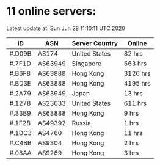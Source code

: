# 11 online servers:

Latest update at: Sun Jun 28 11:10:11 UTC 2020

| ID | ASN | Server Country | Online |
| -- | --- | -------------- | ------ |
| #.D09B | AS174 | United States | 82 hrs |
| #.7F1D | AS63949 | Singapore | 563 hrs |
| #.B6F8 | AS63888 | Hong Kong | 3126 hrs |
| #.BD3E | AS63888 | Hong Kong | 4195 hrs |
| #.2A79 | AS63949 | Japan | 13 hrs |
| #.1278 | AS23033 | United States | 611 hrs |
| #.33B9 | AS63888 | Hong Kong | 9 hrs |
| #.1F2B | AS49392 | Russia | 1 hrs |
| #.1DC3 | AS4760 | Hong Kong | 11 hrs |
| #.C4BB | AS9304 | Hong Kong | 2 hrs |
| #.08AA | AS9269 | Hong Kong | 3 hrs |

